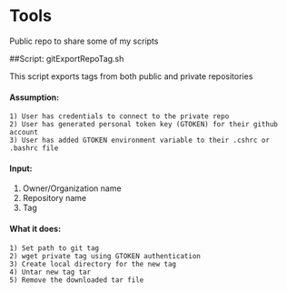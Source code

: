 # Tools
Public repo to share some of my scripts

##Script: gitExportRepoTag.sh

This script exports tags from both public and private repositories

#### Assumption:

    1) User has credentials to connect to the private repo
    2) User has generated personal token key (GTOKEN) for their github account
    3) User has added GTOKEN environment variable to their .cshrc or .bashrc file

#### Input:

   1) Owner/Organization name
   2) Repository name
   3) Tag

#### What it does:

    1) Set path to git tag
    2) wget private tag using GTOKEN authentication
    3) Create local directory for the new tag
    4) Untar new tag tar 
    5) Remove the downloaded tar file


